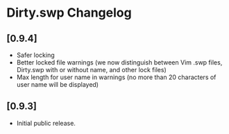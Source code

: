 # Dirty.swp Changelog

## [0.9.4]
- Safer locking
- Better locked file warnings (we now distinguish between Vim .swp files, Dirty.swp with or without name, and other lock files)
- Max length for user name in warnings (no more than 20 characters of user name will be displayed)

## [0.9.3]
- Initial public release.
